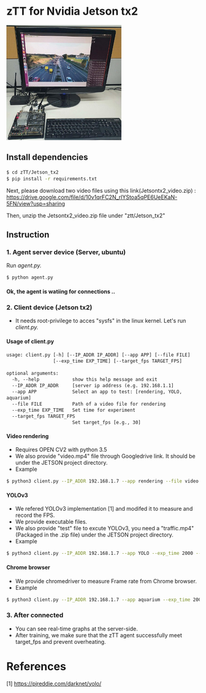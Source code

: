 # zTT for Nvidia Jetson tx2
<img src="jetson_testbed.jpg" width=300 height=300>

## Install dependencies

```bash
$ cd zTT/Jetson_tx2
$ pip install -r requirements.txt
```
Next, please download two video files using this link(Jetsontx2_video.zip) : https://drive.google.com/file/d/10v1qrFC2N_rlYStoa5qPE6UeEKaN-5FN/view?usp=sharing

Then, unzip the Jetsontx2_video.zip file under "ztt/Jetson_tx2"

## Instruction

### 1. Agent server device (Server, ubuntu)
Run *agent.py.*

```bash
$ python agent.py
```
#### Ok, the agent is watiing for connections ..
### 2. Client device (Jetson tx2)
* It needs root-privilege to acces "sysfs" in the linux kernel.
Let's run *client.py.*


#### Usage of client.py
```
usage: client.py [-h] [--IP_ADDR IP_ADDR] [--app APP] [--file FILE]
                 [--exp_time EXP_TIME] [--target_fps TARGET_FPS]

optional arguments:
  -h, --help            show this help message and exit
  --IP_ADDR IP_ADDR     [server ip address (e.g. 192.168.1.1]
  --app APP             Select an app to test: [rendering, YOLO, aquarium]
  --file FILE           Path of a video file for rendering
  --exp_time EXP_TIME   Set time for experiment
  --target_fps TARGET_FPS
                        Set target_fps [e.g., 30]
```

#### Video rendering
* Requires OPEN CV2 with python 3.5
* We also provide "video.mp4" file through Googledrive link. It should be under the JETSON project directory.
* Example
```bash
$ python3 client.py --IP_ADDR 192.168.1.7 --app rendering --file video.mp4 --exp_time 2000 --target_fps 30
```
#### YOLOv3
* We refered YOLOv3 implementation [1] and modifed it to measure and record the FPS.
* We provide executable files.
* We also provide "test" file to excute YOLOv3, you need a "traffic.mp4"(Packaged in the .zip file) under the JETSON project directory.
* Example
```bash
$ python3 client.py --IP_ADDR 192.168.1.7 --app YOLO --exp_time 2000 --target_fps 15
```
#### Chrome browser
* We provide chromedriver to measure Frame rate from Chrome browser. 
* Example
```bash
$ python3 client.py --IP_ADDR 192.168.1.7 --app aquarium --exp_time 2000 --target_fps 30
```
### 3. After connected
* You can see real-time graphs at the server-side.
* After training, we make sure that the zTT agent successfully meet target_fps and prevent overheating.

# References
[1] https://pjreddie.com/darknet/yolo/

